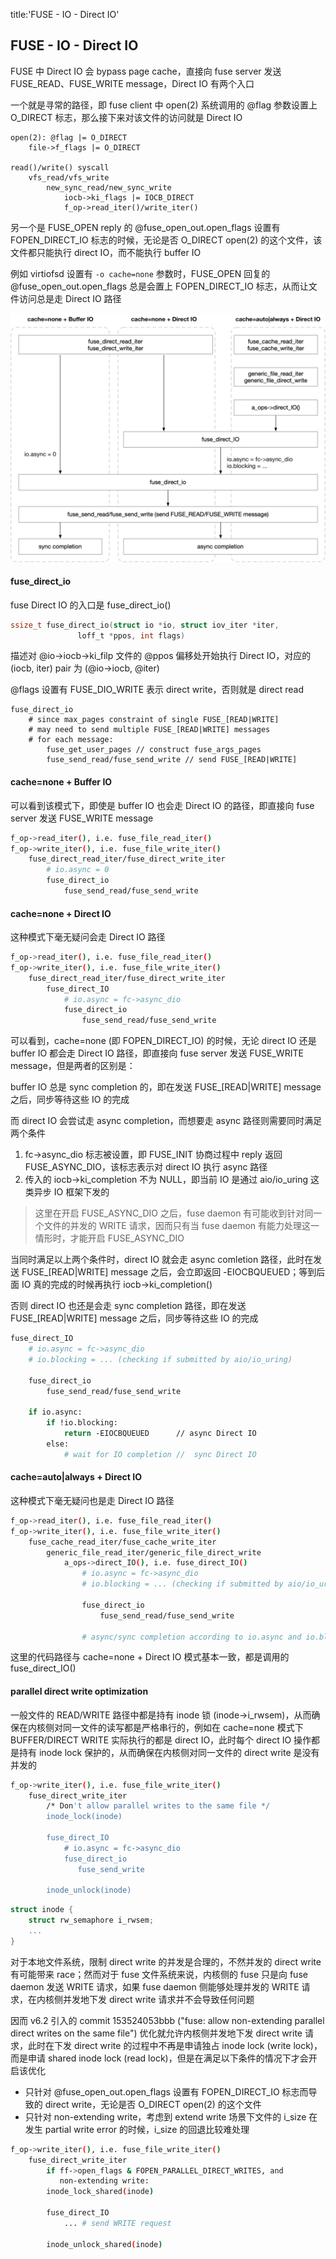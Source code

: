 title:'FUSE - IO - Direct IO'
## FUSE - IO - Direct IO


FUSE 中 Direct IO 会 bypass page cache，直接向 fuse server 发送 FUSE_READ、FUSE_WRITE message，Direct IO 有两个入口

一个就是寻常的路径，即 fuse client 中 open(2) 系统调用的 @flag 参数设置上 O_DIRECT 标志，那么接下来对该文件的访问就是 Direct IO

```
open(2): @flag |= O_DIRECT 
    file->f_flags |= O_DIRECT
        
read()/write() syscall
    vfs_read/vfs_write
        new_sync_read/new_sync_write
            iocb->ki_flags |= IOCB_DIRECT
            f_op->read_iter()/write_iter()
```

另一个是 FUSE_OPEN reply 的 @fuse_open_out.open_flags 设置有 FOPEN_DIRECT_IO 标志的时候，无论是否 O_DIRECT open(2) 的这个文件，该文件都只能执行 direct IO，而不能执行 buffer IO

例如 virtiofsd 设置有 `-o cache=none` 参数时，FUSE_OPEN 回复的 @fuse_open_out.open_flags 总是会置上 FOPEN_DIRECT_IO 标志，从而让文件访问总是走 Direct IO 路径

![fuse_direct_io](media/16738553480877/fuse_direct_io.jpg)


#### fuse_direct_io

fuse Direct IO 的入口是 fuse_direct_io()

```c
ssize_t fuse_direct_io(struct io *io, struct iov_iter *iter,
		       loff_t *ppos, int flags)
```

描述对 @io->iocb->ki_filp 文件的 @ppos 偏移处开始执行 Direct IO，对应的 (iocb, iter) pair 为 (@io->iocb, @iter)

@flags 设置有 FUSE_DIO_WRITE 表示 direct write，否则就是 direct read

```
fuse_direct_io
    # since max_pages constraint of single FUSE_[READ|WRITE]
    # may need to send multiple FUSE_[READ|WRITE] messages
    # for each message:
        fuse_get_user_pages // construct fuse_args_pages
        fuse_send_read/fuse_send_write // send FUSE_[READ|WRITE]
```


#### cache=none + Buffer IO

可以看到该模式下，即使是 buffer IO 也会走 Direct IO 的路径，即直接向 fuse server 发送 FUSE_WRITE message

```sh
f_op->read_iter(), i.e. fuse_file_read_iter()
f_op->write_iter(), i.e. fuse_file_write_iter()
    fuse_direct_read_iter/fuse_direct_write_iter
        # io.async = 0
        fuse_direct_io
            fuse_send_read/fuse_send_write
```


#### cache=none + Direct IO

这种模式下毫无疑问会走 Direct IO 路径

```sh
f_op->read_iter(), i.e. fuse_file_read_iter()
f_op->write_iter(), i.e. fuse_file_write_iter()
    fuse_direct_read_iter/fuse_direct_write_iter
        fuse_direct_IO
            # io.async = fc->async_dio
            fuse_direct_io
                fuse_send_read/fuse_send_write
```


可以看到，cache=none (即 FOPEN_DIRECT_IO) 的时候，无论 direct IO 还是 buffer IO 都会走 Direct IO 路径，即直接向 fuse server 发送 FUSE_WRITE message，但是两者的区别是：

buffer IO 总是 sync completion 的，即在发送 FUSE_[READ|WRITE] message 之后，同步等待这些 IO 的完成

而 direct IO 会尝试走 async completion，而想要走 async 路径则需要同时满足两个条件

1) fc->async_dio 标志被设置，即 FUSE_INIT 协商过程中 reply 返回 FUSE_ASYNC_DIO，该标志表示对 direct IO 执行 async 路径
2) 传入的 iocb->ki_completion 不为 NULL，即当前 IO 是通过 aio/io_uring 这类异步 IO 框架下发的

> 这里在开启 FUSE_ASYNC_DIO 之后，fuse daemon 有可能收到针对同一个文件的并发的 WRITE 请求，因而只有当 fuse daemon 有能力处理这一情形时，才能开启 FUSE_ASYNC_DIO

当同时满足以上两个条件时，direct IO 就会走 async comletion 路径，此时在发送 FUSE_[READ|WRITE] message 之后，会立即返回 -EIOCBQUEUED；等到后面 IO 真的完成的时候再执行 iocb->ki_completion()

否则 direct IO 也还是会走 sync completion 路径，即在发送 FUSE_[READ|WRITE] message 之后，同步等待这些 IO 的完成

```sh
fuse_direct_IO
    # io.async = fc->async_dio
    # io.blocking = ... (checking if submitted by aio/io_uring)
    
    fuse_direct_io
        fuse_send_read/fuse_send_write
    
    if io.async:
        if !io.blocking:
            return -EIOCBQUEUED      // async Direct IO
        else:
            # wait for IO completion //  sync Direct IO
```


#### cache=auto|always + Direct IO

这种模式下毫无疑问也是走 Direct IO 路径

```sh
f_op->read_iter(), i.e. fuse_file_read_iter()
f_op->write_iter(), i.e. fuse_file_write_iter()
    fuse_cache_read_iter/fuse_cache_write_iter
        generic_file_read_iter/generic_file_direct_write
            a_ops->direct_IO(), i.e. fuse_direct_IO()
                # io.async = fc->async_dio
                # io.blocking = ... (checking if submitted by aio/io_uring)

                fuse_direct_io
                    fuse_send_read/fuse_send_write
                    
                # async/sync completion according to io.async and io.blocking
```

这里的代码路径与 cache=none + Direct IO 模式基本一致，都是调用的 fuse_direct_IO()


#### parallel direct write optimization

一般文件的 READ/WRITE 路径中都是持有 inode 锁 (inode->i_rwsem)，从而确保在内核侧对同一文件的读写都是严格串行的，例如在 cache=none 模式下 BUFFER/DIRECT WRITE 实际执行的都是 direct IO，此时每个 direct IO 操作都是持有 inode lock 保护的，从而确保在内核侧对同一文件的 direct write 是没有并发的

```sh
f_op->write_iter(), i.e. fuse_file_write_iter()
    fuse_direct_write_iter
        /* Don't allow parallel writes to the same file */
        inode_lock(inode)
        
        fuse_direct_IO
            # io.async = fc->async_dio
            fuse_direct_io
               fuse_send_write
        
        inode_unlock(inode)
```

```c
struct inode {
	struct rw_semaphore	i_rwsem;
	...
}
```

对于本地文件系统，限制 direct write 的并发是合理的，不然并发的 direct write 有可能带来 race；然而对于 fuse 文件系统来说，内核侧的 fuse 只是向 fuse daemon 发送 WRITE 请求，如果 fuse daemon 侧能够处理并发的 WRITE 请求，在内核侧并发地下发 direct write 请求并不会导致任何问题

因而 v6.2 引入的 commit 153524053bbb ("fuse: allow non-extending parallel direct writes on the same file") 优化就允许内核侧并发地下发 direct write 请求，此时在下发 direct write 的过程中不再是申请独占 inode lock (write lock)，而是申请 shared inode lock (read lock)，但是在满足以下条件的情况下才会开启该优化

- 只针对 @fuse_open_out.open_flags 设置有 FOPEN_DIRECT_IO 标志而导致的 direct write，无论是否 O_DIRECT open(2) 的这个文件
- 只针对 non-extending write，考虑到 extend write 场景下文件的 i_size 在发生 partial write error 的时候，i_size 的回退比较难处理

```sh
f_op->write_iter(), i.e. fuse_file_write_iter()
    fuse_direct_write_iter
        if ff->open_flags & FOPEN_PARALLEL_DIRECT_WRITES, and
           non-extending write:
        inode_lock_shared(inode)
        
        fuse_direct_IO
            ... # send WRITE request
        
        inode_unlock_shared(inode)
```


